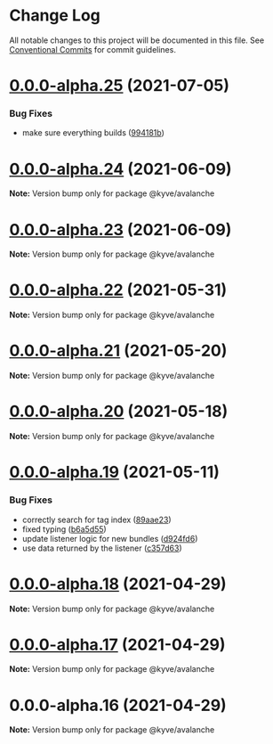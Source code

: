 # Change Log

All notable changes to this project will be documented in this file.
See [Conventional Commits](https://conventionalcommits.org) for commit guidelines.

# [0.0.0-alpha.25](https://github.com/KYVENetwork/avalanche/compare/@kyve/avalanche@0.0.0-alpha.24...@kyve/avalanche@0.0.0-alpha.25) (2021-07-05)


### Bug Fixes

* make sure everything builds ([994181b](https://github.com/KYVENetwork/avalanche/commit/994181bbbc4b242c59545b29f7234f8bc0b822e4))





# [0.0.0-alpha.24](https://github.com/KYVENetwork/avalanche/compare/@kyve/avalanche@0.0.0-alpha.23...@kyve/avalanche@0.0.0-alpha.24) (2021-06-09)

**Note:** Version bump only for package @kyve/avalanche





# [0.0.0-alpha.23](https://github.com/KYVENetwork/avalanche/compare/@kyve/avalanche@0.0.0-alpha.22...@kyve/avalanche@0.0.0-alpha.23) (2021-06-09)

**Note:** Version bump only for package @kyve/avalanche





# [0.0.0-alpha.22](https://github.com/KYVENetwork/avalanche/compare/@kyve/avalanche@0.0.0-alpha.21...@kyve/avalanche@0.0.0-alpha.22) (2021-05-31)

**Note:** Version bump only for package @kyve/avalanche





# [0.0.0-alpha.21](https://github.com/KYVENetwork/avalanche/compare/@kyve/avalanche@0.0.0-alpha.20...@kyve/avalanche@0.0.0-alpha.21) (2021-05-20)

**Note:** Version bump only for package @kyve/avalanche





# [0.0.0-alpha.20](https://github.com/KYVENetwork/avalanche/compare/@kyve/avalanche@0.0.0-alpha.19...@kyve/avalanche@0.0.0-alpha.20) (2021-05-18)

**Note:** Version bump only for package @kyve/avalanche





# [0.0.0-alpha.19](https://github.com/KYVENetwork/avalanche/compare/@kyve/avalanche@0.0.0-alpha.18...@kyve/avalanche@0.0.0-alpha.19) (2021-05-11)


### Bug Fixes

* correctly search for tag index ([89aae23](https://github.com/KYVENetwork/avalanche/commit/89aae2377f58cb2fdf071f3c9bebc4ce990ad01a))
* fixed typing ([b6a5d55](https://github.com/KYVENetwork/avalanche/commit/b6a5d55f84eef9c16402f0b6fb99179931a298bb))
* update listener logic for new bundles ([d924fd6](https://github.com/KYVENetwork/avalanche/commit/d924fd6596a64b41bc667169c77d05392a6d6bb1))
* use data returned by the listener ([c357d63](https://github.com/KYVENetwork/avalanche/commit/c357d6342e7c0f4a2b9e4f3d29460dba9d53758b))





# [0.0.0-alpha.18](https://github.com/KYVENetwork/avalanche/compare/@kyve/avalanche@0.0.0-alpha.17...@kyve/avalanche@0.0.0-alpha.18) (2021-04-29)

**Note:** Version bump only for package @kyve/avalanche

# [0.0.0-alpha.17](https://github.com/KYVENetwork/avalanche/compare/@kyve/avalanche@0.0.0-alpha.16...@kyve/avalanche@0.0.0-alpha.17) (2021-04-29)

**Note:** Version bump only for package @kyve/avalanche

# 0.0.0-alpha.16 (2021-04-29)

**Note:** Version bump only for package @kyve/avalanche
